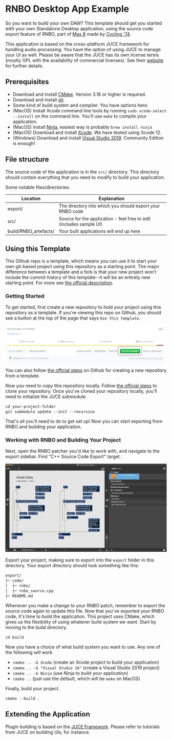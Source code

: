 # RNBO Desktop App Example

So you want to build your own DAW? This template should get you started with your own Standalone Desktop application, using the source code export feature of RNBO, part of [Max 8](https://cycling74.com/max8/) made by [Cycling '74](https://cycling74.com/). 

This application is based on the cross-platform JUCE framework for handling audio processing. You have the option of using JUCE to manage your UI as well. Please be aware that the JUCE has its own license terms (mostly GPL with the availability of commercial licenses). See their [website](http://www.juce.com/) for further details.
## Prerequisites

- Download and install [CMake](https://cmake.org/download/). Version 3.18 or higher is required.
- Download and install [git](https://git-scm.com/downloads).
- Some kind of build system and compiler. You have options here.
 - (MacOS) Install Xcode command line tools by running `sudo xcode-select --install` on the command line. You'll use `make` to compile your application.
 - (MacOS) Install [Ninja](https://github.com/ninja-build/ninja/releases), easiest way is probably `brew install ninja`
 - (MacOS) Download and install [Xcode](https://developer.apple.com/xcode/resources/). We have tested using Xcode 12.
 - (Windows) Download and install [Visual Studio 2019](https://visualstudio.microsoft.com/vs/). Community Edition is enough!

## File structure

The source code of the application is in the `src/` directory. This directory should contain everything that you need to modify to build your application.

Some notable files/directories:

| Location | Explanation |
| ------------ | ------------- |
| export/		| The directory into which you should export your RNBO code |
| src/					| Source for the application - feel free to edit (includes sample UI) |
| build/RNBO_artefacts/					        | Your built applications will end up here |

## Using this Template

This Github repo is a template, which means you can use it to start your own git-based project using this repository as a starting point. The major difference between a template and a fork is that your new project won't include the commit history of this template--it will be an entirely new starting point. For more see [the official description](https://docs.github.com/en/repositories/creating-and-managing-repositories/creating-a-repository-from-a-template).

### Getting Started

To get started, first create a new repository to hold your project using this repository as a template. If you're viewing this repo on Github, you should see a button at the top of the page that says `Use this template`. 

![Use this template button](./img/use-this-template-button.png)

You can also follow [the official steps](https://docs.github.com/en/repositories/creating-and-managing-repositories/creating-a-repository-from-a-template) on Github for creating a new repository from a template.

Now you need to copy this repository locally. Follow [the official steps](https://docs.github.com/en/repositories/creating-and-managing-repositories/cloning-a-repository) to clone your repository. Once you've cloned your repository locally, you'll need to initialize the JUCE submodule.

```
cd your-project-folder
git submodule update --init --recursive
```

That's all you'll need to do to get set up! Now you can start exporting from RNBO and building your application.

### Working with RNBO and Building Your Project

Next, open the RNBO patcher you'd like to work with, and navigate to the export sidebar. Find "C++ Source Code Export" target.

![C++ source code export in the sidebar](./img/cpp-export-location.png)

Export your project, making sure to export into the `export` folder in this directory. Your export directory should look something like this:

```
export/
├─ code/
|  ├─ rnbo/
|  ├─ rnbo_source.cpp
├─ README.md
```

Whenever you make a change to your RNBO patch, remember to export the source code again to update this file. Now that you've exported your RNBO code, it's time to build the application. This project uses CMake, which gives us the flexibility of using whatever build system we want. Start by moving to the build directory.

```
cd build
```

Now you have a choice of what build system you want to use. Any one of the following will work

- `cmake .. -G Xcode` (create an Xcode project to build your application)
- `cmake .. -G "Visual Studio 16"` (create a Visual Studio 2019 project)
- `cmake .. -G Ninja` (use Ninja to build your application)
- `cmake ..` (just use the default, which will be `make` on MacOS)

Finally, build your project.

```
cmake --build .
```

## Extending the Application

Plugin building is based on the [JUCE Framework](http://www.juce.com/). Please refer to tutorials from JUCE on building UIs, for instance.
